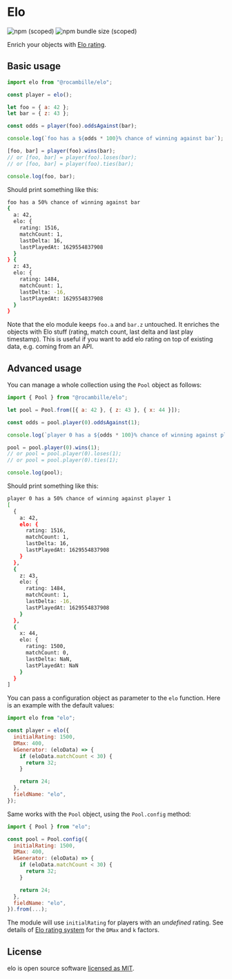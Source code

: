 # Elo

![npm (scoped)](https://img.shields.io/npm/v/@rocambille/elo)
![npm bundle size (scoped)](https://img.shields.io/bundlephobia/minzip/@rocambille/elo)

Enrich your objects with [Elo rating](https://en.wikipedia.org/wiki/Elo_rating_system).

## Basic usage

```js
import elo from "@rocambille/elo";

const player = elo();

let foo = { a: 42 };
let bar = { z: 43 };

const odds = player(foo).oddsAgainst(bar);

console.log(`foo has a ${odds * 100}% chance of winning against bar`);

[foo, bar] = player(foo).wins(bar);
// or [foo, bar] = player(foo).loses(bar);
// or [foo, bar] = player(foo).ties(bar);

console.log(foo, bar);
```

Should print something like this:

```bash
foo has a 50% chance of winning against bar
{
  a: 42,
  elo: {
    rating: 1516,
    matchCount: 1,
    lastDelta: 16,
    lastPlayedAt: 1629554837908
  }
} {
  z: 43,
  elo: {
    rating: 1484,
    matchCount: 1,
    lastDelta: -16,
    lastPlayedAt: 1629554837908
  }
}
```

Note that the elo module keeps `foo.a` and `bar.z` untouched.
It enriches the objects with Elo stuff (rating, match count, last delta and last play timestamp).
This is useful if you want to add elo rating on top of existing data, e.g. coming from an API.

## Advanced usage

You can manage a whole collection using the `Pool` object as follows:

```js
import { Pool } from "@rocambille/elo";

let pool = Pool.from([{ a: 42 }, { z: 43 }, { x: 44 }]);

const odds = pool.player(0).oddsAgainst(1);

console.log(`player 0 has a ${odds * 100}% chance of winning against player 1`);

pool = pool.player(0).wins(1);
// or pool = pool.player(0).loses(1);
// or pool = pool.player(0).ties(1);

console.log(pool);
```

Should print something like this:

```bash
player 0 has a 50% chance of winning against player 1
[
  {
    a: 42,
    elo: {
      rating: 1516,
      matchCount: 1,
      lastDelta: 16,
      lastPlayedAt: 1629554837908
    }
  },
  {
    z: 43,
    elo: {
      rating: 1484,
      matchCount: 1,
      lastDelta: -16,
      lastPlayedAt: 1629554837908
    }
  },
  {
    x: 44,
    elo: {
      rating: 1500,
      matchCount: 0,
      lastDelta: NaN,
      lastPlayedAt: NaN
    }
  }
]
```

You can pass a configuration object as parameter to the `elo` function.
Here is an example with the default values:

```js
import elo from "elo";

const player = elo({
  initialRating: 1500,
  DMax: 400,
  kGenerator: (eloData) => {
    if (eloData.matchCount < 30) {
      return 32;
    }

    return 24;
  },
  fieldName: "elo",
});
```

Same works with the `Pool` object, using the `Pool.config` method:

```js
import { Pool } from "elo";

const pool = Pool.config({
  initialRating: 1500,
  DMax: 400,
  kGenerator: (eloData) => {
    if (eloData.matchCount < 30) {
      return 32;
    }

    return 24;
  },
  fieldName: "elo",
}).from(...);
```

The module will use `initialRating` for players with an _undefined_ rating.
See details of [Elo rating system](https://en.wikipedia.org/wiki/Elo_rating_system) for the `DMax` and `k` factors.

## License

elo is open source software [licensed as MIT](https://github.com/rocambille/elo/blob/main/LICENSE).
